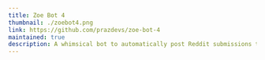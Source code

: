 ```yaml
---
title: Zoe Bot 4
thumbnail: ./zoebot4.png
link: https://github.com/prazdevs/zoe-bot-4
maintained: true
description: A whimsical bot to automatically post Reddit submissions to Discord, with moderation features.
---
```

